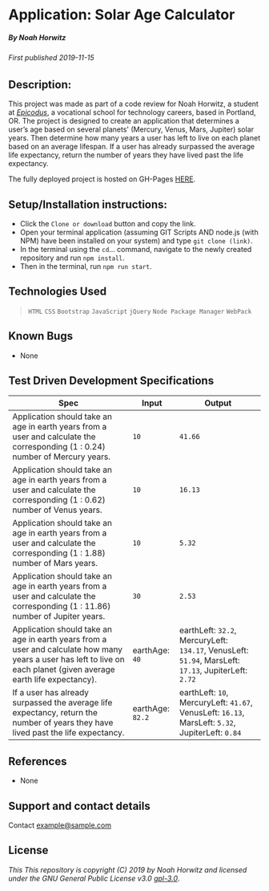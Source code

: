 # Application: **Solar Age Calculator**

##### By Noah Horwitz

###### _First published 2019-11-15_

## Description:
This project was made as part of a code review for Noah Horwitz, a student at _[Epicodus](http://www.epicodus.com)_, a vocational school for technology careers, based in Portland, OR. The project is designed to create an application that determines a user’s age based on several planets' (Mercury, Venus, Mars, Jupiter) solar years. Then determine how many years a user has left to live on each planet based on an average lifespan. If a user has already surpassed the average life expectancy, return the number of years they have lived past the life expectancy.

The fully deployed project is hosted on GH-Pages [HERE](https://nhhor.github.io/solar-age-calculator).

## Setup/Installation instructions:
* Click the `Clone or download` button and copy the link.
* Open your terminal application (assuming GIT Scripts AND node.js (with NPM) have been installed on your system) and type `git clone (link)`.
* In the terminal using the `cd`... command, navigate to the newly created repository and run `npm install`.
* Then in the terminal, run `npm run start`.
<!-- * In the newly created ./dist folder, double click on "index.html" to open the file in the web browser of your choosing. -->

## Technologies Used
> `HTML`
> `CSS`
> `Bootstrap`
> `JavaScript`
> `jQuery`
> `Node Package Manager`
> `WebPack`

## Known Bugs
* None

## Test Driven Development Specifications

|Spec|Input|Output|
|-|-|-|
|Application should take an age in earth years from a user and calculate the corresponding (1 : 0.24) number of Mercury years.|`10`|`41.66`|
|Application should take an age in earth years from a user and calculate the corresponding (1 : 0.62) number of Venus years.|`10`|`16.13`|
|Application should take an age in earth years from a user and calculate the corresponding (1 : 1.88) number of Mars years.|`10`|`5.32`|
|Application should take an age in earth years from a user and calculate the corresponding (1 : 11.86) number of Jupiter years.|`30`|`2.53`|
|Application should take an age in earth years from a user and calculate how many years a user has left to live on each planet (given average earth life expectancy).|earthAge: `40`|earthLeft: `32.2`, MercuryLeft: `134.17`, VenusLeft: `51.94`, MarsLeft: `17.13`, JupiterLeft: `2.72`|
|If a user has already surpassed the average life expectancy, return the number of years they have lived past the life expectancy.|earthAge: `82.2`|earthLeft: `10`, MercuryLeft: `41.67`, VenusLeft: `16.13`, MarsLeft: `5.32`, JupiterLeft: `0.84`|

## References
* None

## Support and contact details
Contact [example@sample.com](mailto:example@sample.com)

## License
_This This repository is copyright (C) 2019 by Noah Horwitz and licensed under the GNU General Public License v3.0 [gpl-3.0](https://www.gnu.org/licenses/gpl-3.0.en.html)_.
